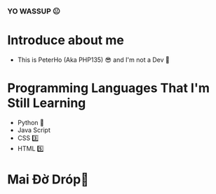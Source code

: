 ### YO WASSUP 😐

# Introduce about me
- This is PeterHo (Aka PHP135) 😎 and I'm not a Dev 🐧

# Programming Languages That I'm Still Learning
- Python 🐍
- Java Script
- CSS 3️⃣
- HTML 5️⃣

# Mai Đờ Dróp🐧




